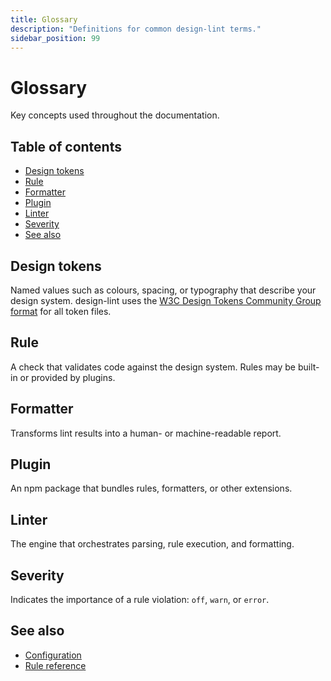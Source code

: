 ```yaml
---
title: Glossary
description: "Definitions for common design-lint terms."
sidebar_position: 99
---
```


# Glossary

Key concepts used throughout the documentation.

## Table of contents
- [Design tokens](#design-tokens)
- [Rule](#rule)
- [Formatter](#formatter)
- [Plugin](#plugin)
- [Linter](#linter)
- [Severity](#severity)
- [See also](#see-also)

## Design tokens
Named values such as colours, spacing, or typography that describe your design system. design-lint uses the [W3C Design Tokens Community Group format](https://design-tokens.github.io/community-group/technical-reports/format/) for all token files.

## Rule
A check that validates code against the design system. Rules may be built-in or provided by plugins.

## Formatter
Transforms lint results into a human- or machine-readable report.

## Plugin
An npm package that bundles rules, formatters, or other extensions.

## Linter
The engine that orchestrates parsing, rule execution, and formatting.

## Severity
Indicates the importance of a rule violation: `off`, `warn`, or `error`.

## See also
- [Configuration](./configuration.md)
- [Rule reference](./rules/index.md)
